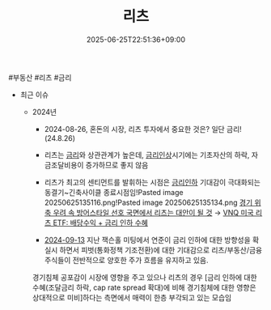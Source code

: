 ﻿---
title: "리츠"
date: 2025-06-25T22:51:36+09:00
lastmod: 2025-06-25T22:51:36+09:00
type: docs
sidebar:
  open: true
weight: 3
---
<div style="display:none">
  <meta property="article:published_time" content="2025-06-25T13:51:36Z" />
  <meta property="article:modified_time" content="2025-06-25T13:51:36Z" />
</div>
#부동산 #리츠 #금리

- 최근 이슈
	- 2024년 
		- 2024-08-26, 혼돈의 시장, 리츠 투자에서 중요한 것은? 일단 금리!(24.8.26)
		- 리츠는 [금리](/industry-study/금리/)와 상관관계가 높은데, [금리인상](/industry-study/금리인상/)시기에는 기초자산의 하락, 자금조달비용이 증가하므로 좋지 않음
		- 리츠가 최고의 센티먼트를 발휘하는 시점은 [금리인하](금리인하.md)  기대감이 극대화되는 동결기~긴축사이클 종료시점임!Pasted image 20250625135116.png!Pasted image 20250625135134.png
		  [경기 위축 우려 속 방어스타일 선호 국면에서 리츠는 대안이 될 것](8.28_리테일%20투자자를%20위한%20Global%20Watch%20List.pdf#page=22&selection=30,0,50,1&color=yellow)
		  → [VNQ 미국 리츠 ETF: 배당수익 + 금리 인하 수혜](8.28_리테일%20투자자를%20위한%20Global%20Watch%20List.pdf#page=22&selection=110,0,126,2&color=yellow)
		  
		- [2024-09-13](/daily-summary/2024-09-13/) 지난 잭슨홀 미팅에서 연준이 금리 인하에 대한 방향성을 확실시 하면서 피벗(통화정책 기조전환)에 대한 기대감으로 리츠/부동산/금융 주식들이 전반적으로 양호한 주가 흐름을 유지하고 있음. 
	  
	  경기침체 공포감이 시장에 영향을 주고 있으나 리츠의 경우 [금리 인하에 대한 수혜(조달금리 하락, cap rate spread 확대)에 비해 경기침체에 대한 영향은 상대적으로 미비]하다는 측면에서 매력이 한층 부각되고 있는 모습임
